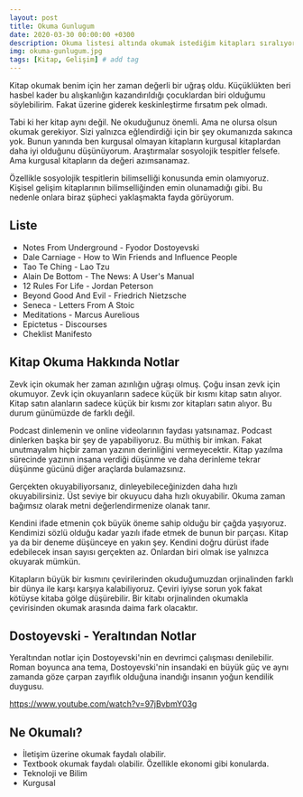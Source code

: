 ```yaml
---
layout: post
title: Okuma Gunlugum
date: 2020-03-30 00:00:00 +0300
description: Okuma listesi altında okumak istediğim kitapları sıralıyorum.
img: okuma-gunlugum.jpg
tags: [Kitap, Gelişim] # add tag
---
```


Kitap okumak benim için her zaman değerli bir uğraş oldu. Küçüklükten beri hasbel kader bu alışkanlığın kazandırıldığı çocuklardan biri olduğumu söylebilirim. Fakat üzerine giderek keskinleştirme fırsatım pek olmadı.

Tabi ki her kitap aynı değil. Ne okuduğunuz önemli. Ama ne olursa olsun okumak gerekiyor. Sizi yalnızca eğlendirdiği için bir şey okumanızda sakınca yok. Bunun yanında ben kurgusal olmayan kitapların kurgusal kitaplardan daha iyi olduğunu düşünüyorum. Araştırmalar sosyolojik tespitler felsefe. Ama kurgusal kitapların da değeri azımsanamaz.

Özellikle sosyolojik tespitlerin bilimselliği konusunda emin olamıyoruz. Kişisel gelişim kitaplarının bilimselliğinden emin olunamadığı gibi. Bu nedenle onlara biraz şüpheci yaklaşmakta fayda görüyorum.


## Liste

* Notes From Underground - Fyodor Dostoyevski
* Dale Carniage - How to Win Friends and Influence People
* Tao Te Ching - Lao Tzu
* Alain De Bottom - The News: A User's Manual
* 12 Rules For Life - Jordan Peterson
* Beyond Good And Evil - Friedrich Nietzsche
* Seneca - Letters From A Stoic
* Meditations - Marcus Aurelious
* Epictetus - Discourses
* Cheklist Manifesto

## Kitap Okuma Hakkında Notlar

Zevk için okumak her zaman azınlığın uğraşı olmuş. Çoğu insan zevk için okumuyor. Zevk için okuyanların sadece küçük bir kısmı kitap satın alıyor. Kitap satın alanların sadece küçük bir kısmı zor kitapları satın alıyor. Bu durum günümüzde de farklı değil.

Podcast dinlemenin ve online videolarının faydası yatsınamaz. Podcast dinlerken başka bir şey de yapabiliyoruz. Bu müthiş bir imkan. Fakat unutmayalım hiçbir zaman yazının derinliğini vermeyecektir. Kitap yazılma sürecinde yazının insana verdiği düşünme ve daha derinleme tekrar düşünme gücünü diğer araçlarda bulamazsınız. 

Gerçekten okuyabiliyorsanız, dinleyebileceğinizden daha hızlı okuyabilirsiniz. Üst seviye bir okuyucu daha hızlı okuyabilir. Okuma zaman bağımsız olarak metni değerlendirmenize olanak tanır.

Kendini ifade etmenin çok büyük öneme sahip olduğu bir çağda yaşıyoruz. Kendimizi sözlü olduğu kadar yazılı ifade etmek de bunun bir parçası. Kitap ya da bir deneme düşünceye en yakın şey. Kendini doğru dürüst ifade edebilecek insan sayısı gerçekten az. Onlardan biri olmak ise yalnızca okuyarak mümkün.

Kitapların büyük bir kısmını çevirilerinden okuduğumuzdan orjinalinden farklı bir dünya ile karşı karşıya kalabiliyoruz. Çeviri iyiyse sorun yok fakat kötüyse kitaba gölge düşürebilir. Bir kitabı orjinalinden okumakla çevirisinden okumak arasında daima fark olacaktır.

## Dostoyevski - Yeraltından Notlar

Yeraltından notlar için Dostoyevski'nin en devrimci çalışması denilebilir. Roman boyunca ana tema, Dostoyevski'nin insandaki en büyük güç ve aynı zamanda göze çarpan zayıflık olduğuna inandığı insanın yoğun kendilik duygusu.

https://www.youtube.com/watch?v=97jBvbmY03g

## Ne Okumalı?

* İletişim üzerine okumak faydalı olabilir.
* Textbook okumak faydalı olabilir. Özellikle ekonomi gibi konularda.
* Teknoloji ve Bilim
* Kurgusal

